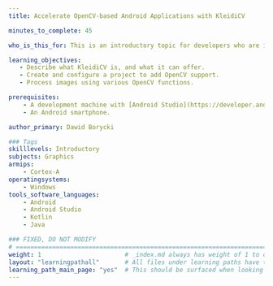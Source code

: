 ```yaml
---
title: Accelerate OpenCV-based Android Applications with KleidiCV

minutes_to_complete: 45

who_is_this_for: This is an introductory topic for developers who are interested in creating Computer Vision Applications with OpenCV and KleidiCV on Android Devices.

learning_objectives:
   - Describe what KleidiCV is, and what it can offer.
   - Create and configure a project to add OpenCV support.
   - Process images using various OpenCV functions.

prerequisites:
    - A development machine with [Android Studio](https://developer.android.com/studio) installed. 
    - An Android smartphone.

author_primary: Dawid Borycki

### Tags
skilllevels: Introductory
subjects: Graphics
armips:
    - Cortex-A
operatingsystems:
    - Windows
tools_software_languages:
    - Android
    - Android Studio
    - Kotlin
    - Java

### FIXED, DO NOT MODIFY
# ================================================================================
weight: 1                       # _index.md always has weight of 1 to order correctly
layout: "learningpathall"       # All files under learning paths have this same wrapper
learning_path_main_page: "yes"  # This should be surfaced when looking for related content. Only set for _index.md of learning path content.
---
```

